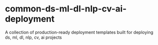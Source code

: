 # common-ds-ml-dl-nlp-cv-ai-deployment
A collection of production-ready deployment templates built for deploying ds, ml, dl, nlp, cv, ai projects
